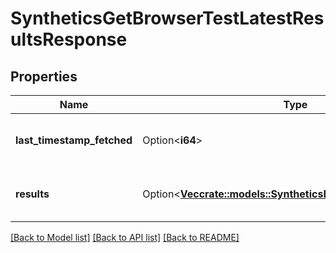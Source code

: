# SyntheticsGetBrowserTestLatestResultsResponse

## Properties

Name | Type | Description | Notes
------------ | ------------- | ------------- | -------------
**last_timestamp_fetched** | Option<**i64**> | Timestamp of the latest browser test run. | [optional]
**results** | Option<[**Vec<crate::models::SyntheticsBrowserTestResultShort>**](SyntheticsBrowserTestResultShort.md)> | Result of the latest browser test run. | [optional]

[[Back to Model list]](../README.md#documentation-for-models) [[Back to API list]](../README.md#documentation-for-api-endpoints) [[Back to README]](../README.md)


